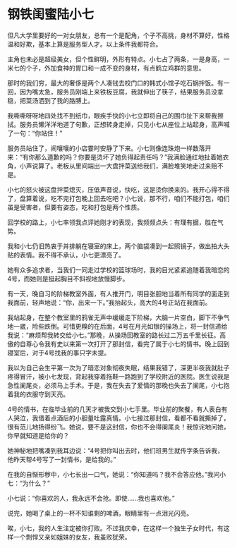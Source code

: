 # 钢铁闺蜜陆小七

但凡大学里要好的一对女朋友，总有一个是配角，个子不高挑，身材不算好，性格温和好欺，基本上算是服务型人才。以上条件我都符合。 

主角也未必是超级美女，但个性鲜明，外形有特点。小七占了两条，一是身高，一米七的个子，外加食神的胃口和一成不变的身材，有点鹤立鸡群的意思。 

那时的我们穷，最大的奢侈是两个人凑钱去校门口的韩式小馆子吃石锅拌饭。有一回，因为嘴太急，服务员刚端上来铁板豆腐，我就伸出了筷子，结果服务员没拿稳，把菜汤洒到了我的胳膊上。 

我嘶嘶呀呀地四处找不到纸巾，眼疾手快的小七立即将自己的围巾扯下来帮我擦拭。服务员懒洋洋地道了句歉，正想转身走掉，只见小七从座位上站起身，高声喊了一句：“你站住！” 

服务员站住了，闹嚷嚷的小店霎时安静了下来。小七则像连珠炮一样数落开来：“有你那么道歉的吗？你要是烫坏了她负得起责任吗？”我满脸通红地扯着她衣角，小声说算了。老板从里间端出一大盘拌菜送给我们，满脸堆笑地走过来赔不是。 

小七的怒火被这盘拌菜熄灭，压低声音说，快吃，这是烫你换来的。我开心得不得了，盘算着说，吃不完打包晚上回去吃吧？小七说，那不行，咱们不能打包，咱们虽是受害者，但要有姿态，吃和打包是两个性质。 

回学校的路上，小七率领我点评她刚才的表现，我频频点头：有理有据，胜在气势。 

我和小七仍旧热衷于并排躺在寝室的床上，两个脑袋凑到一起照镜子，做出拍大头贴的表情。我不得不承认，小七更漂亮了。 

她有众多追求者，当我们一同走过学校的篮球场时，我的目光紧紧追随着我暗恋的4号，而她则是挺起胸目不斜视地放慢脚步。 

有一天，晚自习的阶梯教室外面，有人推开门，明目张胆地当着所有同学的面走到我面前，轻声地说：“你，出来一下。”我抬起头，高大的4号正站在我面前。 

我站起身，在整个教室里的鸦雀无声中缓缓走下阶梯，大脑一片空白，脚下不争气地一崴，险些跌倒。可惜更糗的在后面，4号在月光如银的操场上，将一封信递给我说：“麻烦帮我转交给小七。”那晚，从操场回教室的路长过二万五千里长征。高傲的自尊心令我有史以来第一次打开了那封信，看完了属于小七的情书。晚上回到寝室后，对于4号找我的事只字未提。 

我以为自己会生平第一次为了暗恋对象彻夜失眠，结果我错了，深更半夜我就肚子疼得冒汗，被小七发现，背起我穿着拖鞋一路跑到了学校附近的医院。医生说我是急性阑尾炎，必须马上手术。于是，我在失去了爱情的那晚也失去了阑尾，小七抱着我的衣服守到天亮。 

4号的情书，在临毕业前的几天才被我交到小七手里。毕业前的聚餐，有人表白有人哭泣，我借着点酒后的小胆量吐露真情。小七接过那封信，看都不看就撕掉了，很有范儿地扬得纷飞。她说，要不是这封信，你也不会得阑尾炎！我惊诧地问她，你早就知道是给你的？ 

她神秘地把嘴凑到我耳边说：“4号把你叫出去时，他们班男生就传字条告诉我，他昨天帮4号写了一封情书，是给我的。” 

在我的自惭形秽中，小七长出一口气，她说：“你知道吗？我不会答应他。”我问小七：“为什么？” 

小七说：“你喜欢的人，我永远不会抢。即使……我也喜欢他。” 

说完，她喝了桌上的一杯不知谁剩的啤酒，眼睛里有一点泪光闪亮。 

唉，小七，我的人生注定被你打败。不过我庆幸，在这样一个独生子女时代，有这样一个剽悍又亲如姐妹的女友，我虽败犹荣。